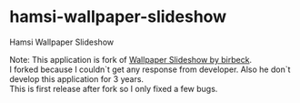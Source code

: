 hamsi-wallpaper-slideshow
=========================

Hamsi Wallpaper Slideshow

<p>Note: This application is fork of <a href="https://code.google.com/p/android-wallpaper-slideshow/">Wallpaper Slideshow by birbeck</a>.<br>
I forked because I couldn`t get any response from developer. Also he don`t develop this application for 3 years.<br>
This is first release after fork so I only fixed a few bugs.</p>
